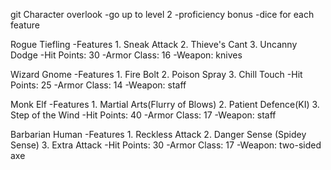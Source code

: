 git Character overlook
    -go up to level 2
    -proficiency bonus
    -dice for each feature

Rogue Tiefling
    -Features
        1. Sneak Attack
        2. Thieve's Cant
        3. Uncanny Dodge
    -Hit Points: 30
    -Armor Class: 16
    -Weapon: knives

Wizard Gnome
    -Features
        1. Fire Bolt
        2. Poison Spray
        3. Chill Touch
    -Hit Points: 25
    -Armor Class: 14
    -Weapon: staff

Monk Elf
    -Features
        1. Martial Arts(Flurry of Blows)
        2. Patient Defence(KI)
        3. Step of the Wind
    -Hit Points: 40
    -Armor Class: 17
    -Weapon: staff

Barbarian Human
    -Features
        1. Reckless Attack
        2. Danger Sense (Spidey Sense)
        3. Extra Attack
    -Hit Points: 30
    -Armor Class: 17
    -Weapon: two-sided axe
